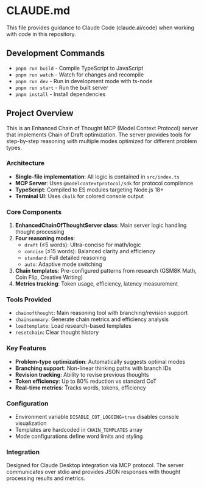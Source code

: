 # CLAUDE.md

This file provides guidance to Claude Code (claude.ai/code) when working with code in this repository.

## Development Commands

- `pnpm run build` - Compile TypeScript to JavaScript
- `pnpm run watch` - Watch for changes and recompile
- `pnpm run dev` - Run in development mode with ts-node
- `pnpm run start` - Run the built server
- `pnpm install` - Install dependencies

## Project Overview

This is an Enhanced Chain of Thought MCP (Model Context Protocol) server that implements Chain of Draft optimization. The server provides tools for step-by-step reasoning with multiple modes optimized for different problem types.

### Architecture

- **Single-file implementation**: All logic is contained in `src/index.ts`
- **MCP Server**: Uses `@modelcontextprotocol/sdk` for protocol compliance
- **TypeScript**: Compiled to ES modules targeting Node.js 18+
- **Terminal UI**: Uses `chalk` for colored console output

### Core Components

1. **EnhancedChainOfThoughtServer class**: Main server logic handling thought processing
2. **Four reasoning modes**: 
   - `draft` (≤5 words): Ultra-concise for math/logic
   - `concise` (≤15 words): Balanced clarity and efficiency
   - `standard`: Full detailed reasoning
   - `auto`: Adaptive mode switching
3. **Chain templates**: Pre-configured patterns from research (GSM8K Math, Coin Flip, Creative Writing)
4. **Metrics tracking**: Token usage, efficiency, latency measurement

### Tools Provided

- `chainofthought`: Main reasoning tool with branching/revision support
- `chainsummary`: Generate chain metrics and efficiency analysis
- `loadtemplate`: Load research-based templates
- `resetchain`: Clear thought history

### Key Features

- **Problem-type optimization**: Automatically suggests optimal modes
- **Branching support**: Non-linear thinking paths with branch IDs
- **Revision tracking**: Ability to revise previous thoughts
- **Token efficiency**: Up to 80% reduction vs standard CoT
- **Real-time metrics**: Tracks words, tokens, efficiency

### Configuration

- Environment variable `DISABLE_COT_LOGGING=true` disables console visualization
- Templates are hardcoded in `CHAIN_TEMPLATES` array
- Mode configurations define word limits and styling

### Integration

Designed for Claude Desktop integration via MCP protocol. The server communicates over stdio and provides JSON responses with thought processing results and metrics.